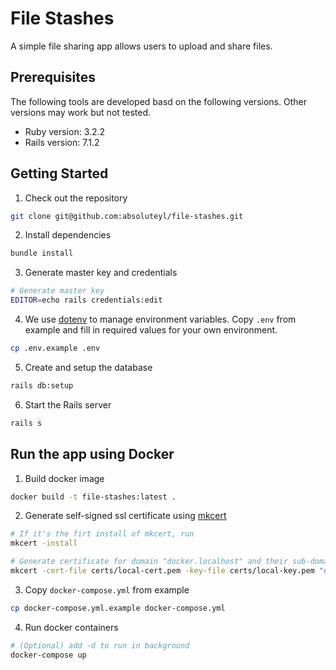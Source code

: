 # File Stashes

A simple file sharing app allows users to upload and share files.

## Prerequisites

The following tools are developed basd on the following versions. Other versions may work but not tested.

* Ruby version: 3.2.2
* Rails version: 7.1.2

## Getting Started

1. Check out the repository

  ```bash
  git clone git@github.com:absoluteyl/file-stashes.git
  ```

2. Install dependencies

  ```bash
  bundle install
  ```

3. Generate master key and credentials

  ```bash
  # Generate master key
  EDITOR=echo rails credentials:edit
  ```

4. We use [dotenv](<https://github.com/motdotla/dotenv>) to manage environment variables. Copy `.env` from example and fill in required values for your own environment.

  ```bash
  cp .env.example .env
  ```

5. Create and setup the database

  ```bash
  rails db:setup
  ```

6. Start the Rails server

  ```bash
  rails s
  ```

## Run the app using Docker

1. Build docker image

  ```bash
  docker build -t file-stashes:latest .
  ```

2. Generate self-signed ssl certificate using [mkcert](https://github.com/FiloSottile/mkcert)

  ```bash
  # If it's the firt install of mkcert, run
  mkcert -install

  # Generate certificate for domain "docker.localhost" and their sub-domains
  mkcert -cert-file certs/local-cert.pem -key-file certs/local-key.pem "docker.localhost" "*.docker.localhost"
  ```

3. Copy `docker-compose.yml` from example

  ```bash
  cp docker-compose.yml.example docker-compose.yml
  ```

4. Run docker containers

  ```bash
  # (Optional) add -d to run in background
  docker-compose up
  ```
